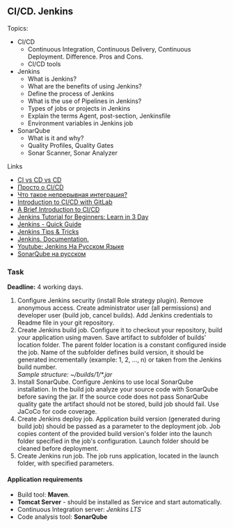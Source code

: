 ## CI/CD. Jenkins

Topics: 
- CI/CD
    - Continuous Integration, Continuous Delivery, Continuous Deployment. Difference. Pros and Cons.
    - CI/CD tools
- Jenkins
    - What is Jenkins?
    - What are the benefits of using Jenkins?
    - Define the process of Jenkins
    - What is the use of Pipelines in Jenkins?
    - Types of jobs or projects in Jenkins
    - Explain the terms Agent, post-section, Jenkinsfile
    - Environment variables in Jenkins job
- SonarQube
    - What is it and why?
    - Quality Profiles, Quality Gates
    - Sonar Scanner, Sonar Analyzer
    
    
Links
- [CI vs CD vs CD](https://www.atlassian.com/continuous-delivery/principles/continuous-integration-vs-delivery-vs-deployment)
- [Просто о CI/CD](https://www.youtube.com/watch?v=7S1ndRRht6M)
- [Что такое непрерывная интеграция?](https://aws.amazon.com/ru/devops/continuous-integration/)
- [Introduction to CI/CD with GitLab](https://docs.gitlab.com/ee/ci/introduction/#introduction-to-cicd-methodologies)
- [A Brief Introduction to CI/CD](https://dzone.com/articles/the-complete-introduction-to-cicd-1)
- [Jenkins Tutorial for Beginners: Learn in 3 Day](https://www.guru99.com/jenkins-tutorial.html)
- [Jenkins - Quick Guide](https://www.tutorialspoint.com/jenkins/jenkins_quick_guide.htm)
- [Jenkins Tips & Tricks](https://automationstepbystep.com/jenkins-tips-tricks/)
- [Jenkins. Documentation.](https://www.jenkins.io/doc/tutorials/)
- [Youtube: Jenkins На Русском Языке](https://www.youtube.com/watch?v=cyb10iplv7U&list=PLg5SS_4L6LYvQbMrSuOjTL1HOiDhUE_5a)
- [SonarQube на русском](https://sonar-russian.silverbulleters.org/)


### Task

__Deadline:__ 4 working days.  

1. Configure Jenkins security (install Role strategy plugin). Remove anonymous access. Create administrator user (all permissions) and developer user (build job, cancel builds). Add Jenkins credentials to Readme file in your git repository. 
2. Create Jenkins build job. Configure it to checkout your repository, build your application using maven. Save artifact to subfolder of builds' location folder. The parent folder location is a constant configured inside the job. Name of the subfolder defines build version, it should be generated incrementally (example: 1, 2, ..., n) or taken from the Jenkins build number.   
   *Sample structure: ~/builds/1/\*.jar*
3. Install SonarQube. Configure Jenkins to use local SonarQube installation. In the build job analyze your source code with SonarQube before saving the jar. If the source code does not pass SonarQube quality gate the artifact should not be stored, build job should fail. Use JaCoCo for code coverage. 
4. Create Jenkins deploy job. Application build version (generated during build job) should be passed as a parameter to the deployment job. Job copies content of the provided build version's folder into the launch folder specified in the job's configuration. Launch folder should be cleaned before deployment.
5. Create Jenkins run job. The job runs application, located in the launch folder, with specified parameters. 

#### Application requirements

 - Build tool: **Maven**.
 - **Tomcat Server** - should be installed as Service and start automatically.
 - Continuous Integration server: *Jenkins LTS*
 - Code analysis tool: **SonarQube**   